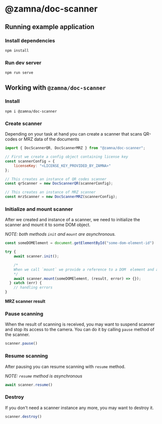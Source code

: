 # @zamna/doc-scanner

## Running example application
### Install dependencies
```
npm install
```

### Run dev server
```
npm run serve
```

## Working with `@zamna/doc-scanner`
### Install
```
npm i @zamna/doc-scanner
```
### Create scanner
Depending on your task at hand you can create a scanner that scans QR-codes or MRZ data of the documents
```javascript
import { DocScannerQR, DocScannerMRZ } from "@zamna/doc-scanner";

// First we create a config object containing license key
const scannerConfig = {
    licenseKey: "<LICENSE_KEY_PROVIDED_BY_ZAMNA>"
};

// This creates an instance of QR codes scanner
const qrScanner = new DocScannerQR(scannerConfig);

// This creates an instance of MRZ scanner
const mrzScanner = new DocScannerMRZ(scannerConfig);
```

### Initialize and mount scanner
After we created and instance of a scanner, we need to initialize the scanner and mount it to some DOM object.

*NOTE: both methods `init` and `mount` are asynchronous.*

```javascript
const someDOMElement = document.getElementById("some-dom-element-id")

try {
    await scanner.init();

    /*
    When we call `mount` we provide a reference to a DOM  element and a callback function that will be called when the scanner gets either successful result of a scan or fails in the process.
    */
    await scanner.mount(someDOMElement, (result, error) => {});
  } catch (err) {
    // handling errors
}
```

**MRZ scanner result**



### Pause scanning
When the result of scanning is received, you may want to suspend scanner and stop its access to the camera. You can do it by calling `pause` method of the scanner.
```javascript
scanner.pause()
```

### Resume scanning
After pausing you can resume scanning with `resume` method.

*NOTE: `resume` method is asynchronous*
```javascript
await scanner.resume()
```

### Destroy
If you don't need a scanner instance any more, you may want to destroy it.

```javascript
scanner.destroy()
```
